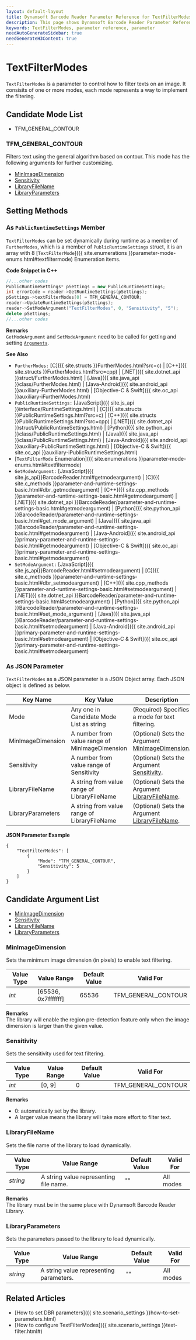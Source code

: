 ```yaml
---
layout: default-layout
title: Dynamsoft Barcode Reader Parameter Reference for TextFilterModes
description: This page shows Dynamsoft Barcode Reader Parameter Reference for TextFilterModes.
keywords: TextFilterModes, parameter reference, parameter
needAutoGenerateSidebar: true
needGenerateH3Content: true
---
```



# TextFilterModes 

`TextFilterModes` is a parameter to control how to filter texts on an image. It consisits of one or more modes, each mode represents a way to implement the filtering.


## Candidate Mode List
- TFM_GENERAL_CONTOUR

### TFM_GENERAL_CONTOUR
Filters text using the general algorithm based on contour. This mode has the following arguments for further customizing.

- [MinImageDimension](#minimagedimension)
- [Sensitivity](#sensitivity)
- [LibraryFileName](#libraryfilename)
- [LibraryParameters](#libraryparameters)


    
## Setting Methods

### As `PublicRuntimeSettings` Member
`TextFilterModes` can be set dynamically during runtime as a member of `FurtherModes`, which is a member of `PublicRuntimeSettings` struct, it is an array with 8 [`TextFilterMode`]({{ site.enumerations }}parameter-mode-enums.html#textfiltermode) Enumeration items.


**Code Snippet in C++**
```cpp
//...other codes
PublicRuntimeSettings* pSettings = new PublicRuntimeSettings;
int errorCode = reader->GetRuntimeSettings(pSettings);
pSettings->textFilterModes[0] = TFM_GENERAL_CONTOUR;
reader->UpdateRuntimeSettings(pSettings);
reader->SetModeArgument("TextFilterModes", 0, "Sensitivity", "5");
delete pSettings;
//...other codes
```


**Remarks**     
`GetModeArgument` and `SetModeArgument` need to be called for getting and setting [`Arguments`](#candidate-argument-list).


**See Also**      
- `FurtherModes:` [C]({{ site.structs }}FurtherModes.html?src=c) \| [C++]({{ site.structs }}FurtherModes.html?src=cpp) \| [.NET]({{ site.dotnet_api }}struct/FurtherModes.html) \| [Java]({{ site.java_api }}class/FurtherModes.html) \| [Java-Android]({{ site.android_api }}auxiliary-FurtherModes.html) \| [Objective-C & Swift]({{ site.oc_api }}auxiliary-iFurtherModes.html)
- `PublicRuntimeSettings:` [JavaScript]({{ site.js_api }}interface/RuntimeSettings.html) \| [C]({{ site.structs }}PublicRuntimeSettings.html?src=c) \| [C++]({{ site.structs }}PublicRuntimeSettings.html?src=cpp) \| [.NET]({{ site.dotnet_api }}struct/PublicRuntimeSettings.html) \| [Python]({{ site.python_api }}class/PublicRuntimeSettings.html) \| [Java]({{ site.java_api }}class/PublicRuntimeSettings.html) \| [Java-Android]({{ site.android_api }}auxiliary-PublicRuntimeSettings.html) \| [Objective-C & Swift]({{ site.oc_api }}auxiliary-iPublicRuntimeSettings.html)
- [`TextFilterMode` Enumeration]({{ site.enumerations }}parameter-mode-enums.html#textfiltermode)
- `GetModeArgument:` [JavaScript]({{ site.js_api}}BarcodeReader.html#getmodeargument) \| [C]({{ site.c_methods }}parameter-and-runtime-settings-basic.html#dbr_getmodeargument) \| [C++]({{ site.cpp_methods }}parameter-and-runtime-settings-basic.html#getmodeargument) \| [.NET]({{ site.dotnet_api }}BarcodeReader/parameter-and-runtime-settings-basic.html#getmodeargument) \| [Python]({{ site.python_api }}BarcodeReader/parameter-and-runtime-settings-basic.html#get_mode_argument) \| [Java]({{ site.java_api }}BarcodeReader/parameter-and-runtime-settings-basic.html#getmodeargument) \| [Java-Android]({{ site.android_api }}primary-parameter-and-runtime-settings-basic.html#getmodeargument) \| [Objective-C & Swift]({{ site.oc_api }}primary-parameter-and-runtime-settings-basic.html#getmodeargument)
- `SetModeArgument:` [JavaScript]({{ site.js_api}}BarcodeReader.html#setmodeargument) \| [C]({{ site.c_methods }}parameter-and-runtime-settings-basic.html#dbr_setmodeargument) \| [C++]({{ site.cpp_methods }}parameter-and-runtime-settings-basic.html#setmodeargument) \| [.NET]({{ site.dotnet_api }}BarcodeReader/parameter-and-runtime-settings-basic.html#setmodeargument) \| [Python]({{ site.python_api }}BarcodeReader/parameter-and-runtime-settings-basic.html#set_mode_argument) \| [Java]({{ site.java_api }}BarcodeReader/parameter-and-runtime-settings-basic.html#setmodeargument) \| [Java-Android]({{ site.android_api }}primary-parameter-and-runtime-settings-basic.html#setmodeargument) \| [Objective-C & Swift]({{ site.oc_api }}primary-parameter-and-runtime-settings-basic.html#setmodeargument)


### As JSON Parameter
`TextFilterModes` as a JSON parameter is a JSON Object array. Each JSON object is defined as below.   

| Key Name | Key Value | Description |
| -------- | --------- | ----------- |
| Mode | Any one in Candidate Mode List as string | (Required) Specifies a mode for text filtering.  |
| MinImageDimension | A number from value range of MinImageDimension | (Optional) Sets the Argument [MinImageDimension](#minimagedimension). |
| Sensitivity | A number from value range of Sensitivity | (Optional) Sets the Argument [Sensitivity](#sensitivity). |
| LibraryFileName | A string from value range of LibraryFileName | (Optional) Sets the Argument [LibraryFileName](#libraryfilename). |
| LibraryParameters | A string from value range of LibraryFileName | (Optional) Sets the Argument [LibraryFileName](#libraryfilename). |



**JSON Parameter Example**   
```
{
    "TextFilterModes": [
        {
            "Mode": "TFM_GENERAL_CONTOUR", 
            "Sensitivity": 5
        }
    ]
}
```


<!--
## Impacts on Performance
### Speed
To detect barcodes surrounded by a large number of irrelevant characters, enabling text filtering may improve the Speed. However, enabling text filtering may slow down the Speed when barcodes are the only content of the image.

### Read Rate
`TextFilterModes` has no influence on the Read Rate.

### Accuracy
For barcodes surrounded by a large number of irrelevant characters, enabling text filtering may improve the Accuracy.

-->
## Candidate Argument List
- [MinImageDimension](#minimagedimension)
- [Sensitivity](#sensitivity)
- [LibraryFileName](#libraryfilename)
- [LibraryParameters](#libraryparameters)
 
### MinImageDimension 
Sets the minimum image dimension (in pixels) to enable text filtering.

| Value Type | Value Range | Default Value | Valid For | 
| ---------- | ----------- | ------------- | --------- |
| *int* | [65536, 0x7fffffff] | 65536 | TFM_GENERAL_CONTOUR |         

**Remarks**         
The library will enable the region pre-detection feature only when the image dimension is larger than the given value.  

### Sensitivity 
Sets the sensitivity used for text filtering.

| Value Type | Value Range | Default Value | Valid For | 
| ---------- | ----------- | ------------- | --------- |
| *int* | [0, 9] | 0 | TFM_GENERAL_CONTOUR |         

**Remarks**         
  - 0: automatically set by the library.   
  - A larger value means the library will take more effort to filter text.



### LibraryFileName 
Sets the file name of the library to load dynamically.

| Value Type | Value Range | Default Value | Valid For | 
| ---------- | ----------- | ------------- | --------- |
| *string* | A string value representing file name. | "" | All modes |         


**Remarks**         
  The library must be in the same place with Dynamsoft Barcode Reader Library.


### LibraryParameters 
Sets the parameters passed to the library to load dynamically.

| Value Type | Value Range | Default Value | Valid For | 
| ---------- | ----------- | ------------- | ----------- |
| *string* | A string value representing parameters. | "" | All modes |         


## Related Articles
- [How to set DBR parameters]({{ site.scenario_settings }}how-to-set-parameters.html)
- [How to configure TextFilterModes]({{ site.scenario_settings }}text-filter.html#)